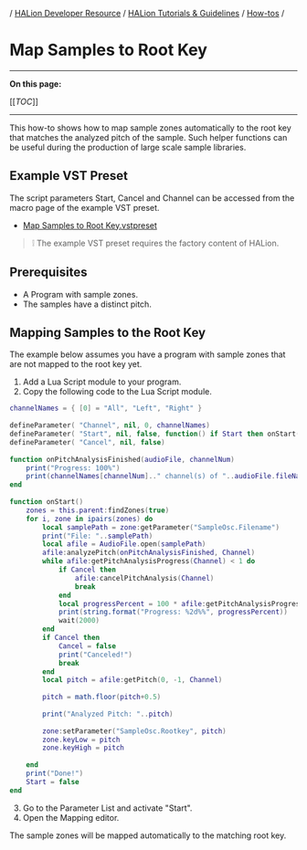 / [HALion Developer Resource](../../HALion-Developer-Resource.md) / [HALion Tutorials & Guidelines](./HALion-Tutorials-Guidelines.md) / [How-tos](./How-tos.md) /

# Map Samples to Root Key

---

**On this page:**

[[_TOC_]]

---

This how-to shows how to map sample zones automatically to the root key that matches the analyzed pitch of the sample. Such helper functions can be useful during the production of large scale sample libraries.

## Example VST Preset

The script parameters Start, Cancel and Channel can be accessed from the macro page of the example VST preset.

* [Map Samples to Root Key.vstpreset](../vstpresets/Map%20Samples%20to%20Root%20Key.vstpreset)

>&#10069; The example VST preset requires the factory content of HALion.


## Prerequisites

* A Program with sample zones.
* The samples have a distinct pitch.

## Mapping Samples to the Root Key

The example below assumes you have a program with sample zones that are not mapped to the root key yet. 

<ol start = "1"><li>Add a Lua Script module to your program.</li><li>Copy the following code to the Lua Script module.</li></ol>

```lua
channelNames = { [0] = "All", "Left", "Right" }
 
defineParameter( "Channel", nil, 0, channelNames)
defineParameter( "Start", nil, false, function() if Start then onStart() end end)
defineParameter( "Cancel", nil, false)
 
function onPitchAnalysisFinished(audioFile, channelNum)
    print("Progress: 100%")
    print(channelNames[channelNum].." channel(s) of "..audioFile.fileName.." analyzed.")
end
 
function onStart()
    zones = this.parent:findZones(true)
    for i, zone in ipairs(zones) do
        local samplePath = zone:getParameter("SampleOsc.Filename")
        print("File: "..samplePath)
        local afile = AudioFile.open(samplePath)
        afile:analyzePitch(onPitchAnalysisFinished, Channel)
        while afile:getPitchAnalysisProgress(Channel) < 1 do
            if Cancel then
                afile:cancelPitchAnalysis(Channel)
                break
            end
            local progressPercent = 100 * afile:getPitchAnalysisProgress(Channel)
            print(string.format("Progress: %2d%%", progressPercent))
            wait(2000)
        end
        if Cancel then
            Cancel = false
            print("Canceled!")
            break
        end
        local pitch = afile:getPitch(0, -1, Channel)
 
        pitch = math.floor(pitch+0.5)
         
        print("Analyzed Pitch: "..pitch)
 
        zone:setParameter("SampleOsc.Rootkey", pitch)
        zone.keyLow = pitch
        zone.keyHigh = pitch
 
    end
    print("Done!")
    Start = false
end
```
<ol start = "3"><li>Go to the Parameter List and activate "Start".</li><li>Open the Mapping editor.</li></ol>

The sample zones will be mapped automatically to the matching root key.
